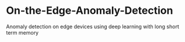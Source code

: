 # On-the-Edge-Anomaly-Detection
Anomaly detection on edge devices using deep learning with long short term memory
